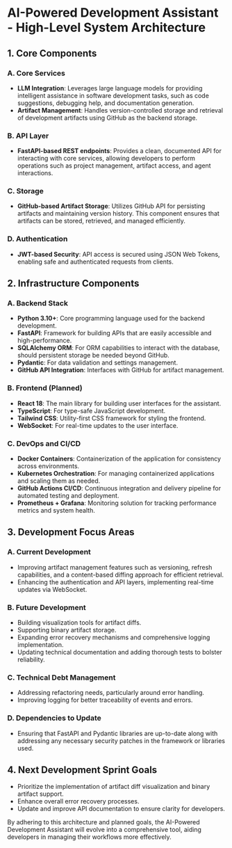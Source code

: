 # AI-Powered Development Assistant - High-Level System Architecture

## 1. Core Components

### A. Core Services
- **LLM Integration**: Leverages large language models for providing intelligent assistance in software development tasks, such as code suggestions, debugging help, and documentation generation.
- **Artifact Management**: Handles version-controlled storage and retrieval of development artifacts using GitHub as the backend storage.

### B. API Layer
- **FastAPI-based REST endpoints**: Provides a clean, documented API for interacting with core services, allowing developers to perform operations such as project management, artifact access, and agent interactions.

### C. Storage
- **GitHub-based Artifact Storage**: Utilizes GitHub API for persisting artifacts and maintaining version history. This component ensures that artifacts can be stored, retrieved, and managed efficiently.

### D. Authentication
- **JWT-based Security**: API access is secured using JSON Web Tokens, enabling safe and authenticated requests from clients.

## 2. Infrastructure Components

### A. Backend Stack
- **Python 3.10+**: Core programming language used for the backend development.
- **FastAPI**: Framework for building APIs that are easily accessible and high-performance.
- **SQLAlchemy ORM**: For ORM capabilities to interact with the database, should persistent storage be needed beyond GitHub.
- **Pydantic**: For data validation and settings management.
- **GitHub API Integration**: Interfaces with GitHub for artifact management.

### B. Frontend (Planned)
- **React 18**: The main library for building user interfaces for the assistant.
- **TypeScript**: For type-safe JavaScript development.
- **Tailwind CSS**: Utility-first CSS framework for styling the frontend.
- **WebSocket**: For real-time updates to the user interface.

### C. DevOps and CI/CD
- **Docker Containers**: Containerization of the application for consistency across environments.
- **Kubernetes Orchestration**: For managing containerized applications and scaling them as needed.
- **GitHub Actions CI/CD**: Continuous integration and delivery pipeline for automated testing and deployment.
- **Prometheus + Grafana**: Monitoring solution for tracking performance metrics and system health.

## 3. Development Focus Areas

### A. Current Development
- Improving artifact management features such as versioning, refresh capabilities, and a content-based diffing approach for efficient retrieval.
- Enhancing the authentication and API layers, implementing real-time updates via WebSocket.

### B. Future Development
- Building visualization tools for artifact diffs.
- Supporting binary artifact storage.
- Expanding error recovery mechanisms and comprehensive logging implementation.
- Updating technical documentation and adding thorough tests to bolster reliability.

### C. Technical Debt Management
- Addressing refactoring needs, particularly around error handling.
- Improving logging for better traceability of events and errors.

### D. Dependencies to Update
- Ensuring that FastAPI and Pydantic libraries are up-to-date along with addressing any necessary security patches in the framework or libraries used.

## 4. Next Development Sprint Goals
- Prioritize the implementation of artifact diff visualization and binary artifact support.
- Enhance overall error recovery processes.
- Update and improve API documentation to ensure clarity for developers. 

By adhering to this architecture and planned goals, the AI-Powered Development Assistant will evolve into a comprehensive tool, aiding developers in managing their workflows more effectively.